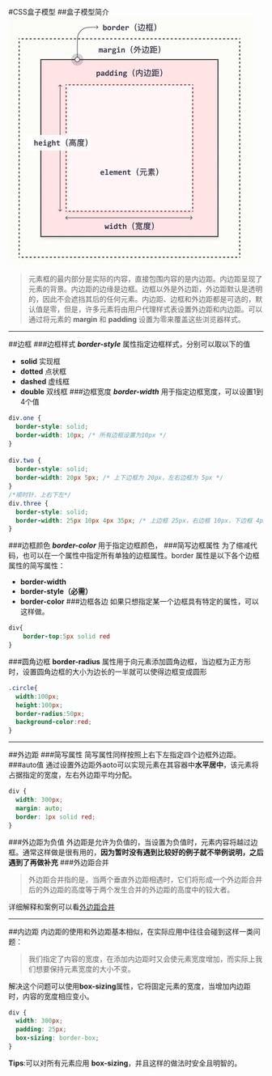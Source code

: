 #CSS盒子模型
##盒子模型简介
<img src="img/屏幕截图%202022-07-09%20165505.jpg">

>元素框的最内部分是实际的内容，直接包围内容的是内边距。内边距呈现了元素的背景。内边距的边缘是边框。边框以外是外边距，外边距默认是透明的，因此不会遮挡其后的任何元素。内边距、边框和外边距都是可选的，默认值是零，但是，许多元素将由用户代理样式表设置外边距和内边距。可以通过将元素的 **margin** 和 **padding** 设置为零来覆盖这些浏览器样式。

---
##边框
###边框样式
***border-style*** 属性指定边框样式，分别可以取以下的值
* **solid** 实现框
* **dotted** 点状框
* **dashed** 虚线框
* **double** 双线框
###边框宽度
***border-width*** 用于指定边框宽度，可以设置1到4个值
~~~CSS
div.one {
  border-style: solid;
  border-width: 10px; /* 所有边框设置为10px */
}

div.two {
  border-style: solid;
  border-width: 20px 5px; /* 上下边框为 20px，左右边框为 5px */
}
/*顺时针，上右下左*/
div.three {
  border-style: solid;
  border-width: 25px 10px 4px 35px; /* 上边框 25px，右边框 10px，下边框 4px，左边框 35px */
}
~~~
###边框颜色
***border-color*** 用于指定边框颜色，
###简写边框属性
为了缩减代码，也可以在一个属性中指定所有单独的边框属性。border 属性是以下各个边框属性的简写属性：
* **border-width**
* **border-style（必需）**
* **border-color**
###边框各边
如果只想指定某一个边框具有特定的属性，可以这样做。
~~~CSS
div{
    border-top:5px solid red
}
~~~
###圆角边框
**border-radius** 属性用于向元素添加圆角边框，当边框为正方形时，设置圆角边框的大小为边长的一半就可以使得边框变成圆形
~~~CSS
.circle{
  width:100px;
  height:100px;
  border-radius:50px;
  background-color:red;
}
~~~

---
##外边距
###简写属性
简写属性同样按照上右下左指定四个边框外边距。
###auto值
通过设置外边距外aoto可以实现元素在其容器中**水平居中**，该元素将占据指定的宽度，左右外边距平均分配。
~~~CSS
div {
  width: 300px;
  margin: auto;
  border: 1px solid red;
}
~~~
###外边距为负值
外边距是允许为负值的，当设置为负值时，元素内容将越过边框。通常这样做是很有用的，**因为暂时没有遇到比较好的例子就不举例说明，之后遇到了再做补充**
###外边距合并
>外边距合并指的是，当两个垂直外边距相遇时，它们将形成一个外边距合并后的外边距的高度等于两个发生合并的外边距的高度中的较大者。

详细解释和案例可以看<a href="https://www.w3school.com.cn/css/css_margin_collapse.asp">外边距合并</a>

---
##内边距
内边距的使用和外边距基本相似，在实际应用中往往会碰到这样一类问题：
>我们指定了内容的宽度，在添加内边距时又会使元素宽度增加，而实际上我们想要保持元素宽度的大小不变。

解决这个问题可以使用**box-sizing**属性，它将固定元素的宽度，当增加内边距时，内容的宽度相应变小。
~~~CSS
div {
  width: 300px;
  padding: 25px;
  box-sizing: border-box;
}
~~~
**Tips**:可以对所有元素应用 **box-sizing**，并且这样的做法时安全且明智的。
